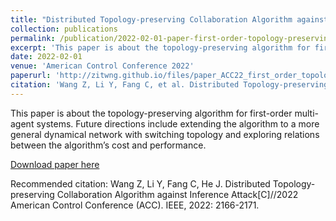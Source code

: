 ```yaml
---
title: "Distributed Topology-preserving Collaboration Algorithm against Inference Attack"
collection: publications
permalink: /publication/2022-02-01-paper-first-order-topology-preserving
excerpt: 'This paper is about the topology-preserving algorithm for first-order multi-agent systems.'
date: 2022-02-01
venue: 'American Control Conference 2022'
paperurl: 'http://zitwng.github.io/files/paper_ACC22_first_order_topology_preserving.pdf'
citation: 'Wang Z, Li Y, Fang C, et al. Distributed Topology-preserving Collaboration Algorithm against Inference Attack[C]//2022 American Control Conference (ACC). IEEE, 2022: 2166-2171.'
---
```

This paper is about the topology-preserving algorithm for first-order multi-agent systems. Future directions include extending the algorithm to a more general dynamical network with switching topology and exploring relations between the algorithm’s cost and performance.

[Download paper here](http://zitwng.github.io/files/paper_ACC22_first_order_topology_preserving.pdf)

Recommended citation: Wang Z, Li Y, Fang C, He J. Distributed Topology-preserving Collaboration Algorithm against Inference Attack[C]//2022 American Control Conference (ACC). IEEE, 2022: 2166-2171.